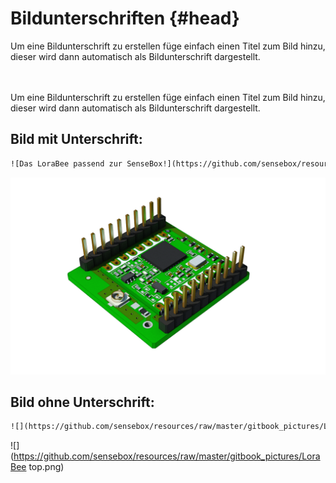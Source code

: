 # Bildunterschriften {#head}

<div class="description">
    Um eine Bildunterschrift zu erstellen füge einfach einen Titel zum Bild hinzu, dieser wird dann automatisch als Bildunterschrift dargestellt. 
</div>
<div class="line">
    <br>
    <br>
</div>


Um eine Bildunterschrift zu erstellen füge einfach einen Titel zum Bild hinzu, dieser wird dann automatisch als Bildunterschrift dargestellt. 

## Bild mit Unterschrift:

```html
![Das LoraBee passend zur SenseBox!](https://github.com/sensebox/resources/raw/master/gitbook_pictures/LoraBee%20top.png)
```

![Das LoraBee passend zur SenseBox!](https://github.com/sensebox/resources/raw/master/gitbook_pictures/LoraBee%20top.png)

## Bild ohne Unterschrift:

```html
![](https://github.com/sensebox/resources/raw/master/gitbook_pictures/LoraBee top.png)
```

![](https://github.com/sensebox/resources/raw/master/gitbook_pictures/LoraBee top.png)